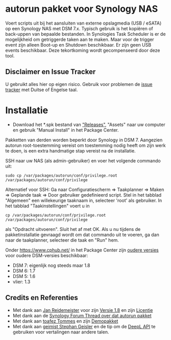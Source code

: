 # autorun pakket voor Synology NAS
Voert scripts uit bij het aansluiten van externe opslagmedia (USB / eSATA) op een Synology NAS met DSM 7.x. Typisch gebruik is het kopiëren of back-uppen van bepaalde bestanden.
In Synologies Task Scheduler is er de mogelijkheid om getriggerde taken aan te maken. Maar voor de trigger event zijn alleen Boot-up en Shutdown beschikbaar. Er zijn geen USB events beschikbaar. Deze tekortkoming wordt gecompenseerd door deze tool.

## Disclaimer en Issue Tracker
U gebruikt alles hier op eigen risico.
Gebruik voor problemen de [issue tracker](https://github.com/schmidhorst/synology-autorun/issues) met Duitse of Engelse taal.

# Installatie
* Download het *.spk bestand van ["Releases"](https://github.com/schmidhorst/synology-autorun/releases), "Assets" naar uw computer en gebruik "Manual Install" in het Package Center.

Pakketten van derden worden beperkt door Synology in DSM 7. Aangezien autorun root-toestemming vereist om
toestemming nodig heeft om zijn werk te doen, is een extra handmatige stap vereist na de installatie.

SSH naar uw NAS (als admin-gebruiker) en voer het volgende commando uit:
```shell
sudo cp /var/packages/autorun/conf/privilege.root /var/packages/autorun/conf/privilege
```
Alternatief voor SSH:
Ga naar Configuratiescherm => Taakplanner => Maken => Geplande taak => Door gebruiker gedefinieerd script. Stel in het tabblad "Algemeen" een willekeurige taaknaam in, selecteer 'root' als gebruiker. In het tabblad "Taakinstellingen" voert u in
```shell
cp /var/packages/autorun/conf/privilege.root /var/packages/autorun/conf/privilege
```
als "Opdracht uitvoeren". Sluit het af met OK. Als u nu tijdens de pakketinstallatie gevraagd wordt om dat commando uit te voeren, ga dan naar de taakplanner, selecteer die taak en "Run" hem.

Onder https://www.cphub.net/ in het Package Center zijn [oudere versies](https://github.com/reidemei/synology-autorun) voor oudere DSM-versies beschikbaar:
* DSM 7: eigenlijk nog steeds maar 1.8
* DSM 6: 1.7
* DSM 5: 1.6
* vlier: 1.3

## Credits en Referenties
- Met dank aan [Jan Reidemeister](https://github.com/reidemei) voor zijn [Versie 1.8](https://github.com/reidemei/synology-autorun) en zijn [Licentie](https://github.com/reidemei/synology-autorun/blob/main/LICENSE)
- Met dank aan de [Synology Forum Thread over dat autorun pakket](https://www.synology-forum.de/threads/autorun-fuer-ext-datentraeger.18360/)
- Met dank aan [toafez Tommes](https://github.com/toafez) en zijn [Demopakket](https://github.com/toafez/DSM7DemoSPK)
- Met dank aan [geimist Stephan Geisler](https://github.com/geimist) en de tip om de [DeepL API](https://www.deepl.com/docs-api) te gebruiken voor vertalingen naar andere talen.

